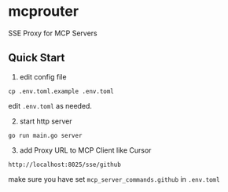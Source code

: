 # mcprouter

SSE Proxy for MCP Servers

## Quick Start

1. edit config file

```shell
cp .env.toml.example .env.toml
```

edit `.env.toml` as needed.

2. start http server

```shell
go run main.go server
```

3. add Proxy URL to MCP Client like Cursor

`http://localhost:8025/sse/github`

make sure you have set `mcp_server_commands.github` in `.env.toml`
